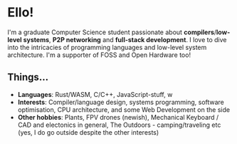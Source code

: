 # Ello!

I'm a graduate Computer Science student passionate about **compilers**/**low-level systems**, **P2P networking** and **full-stack development**. I love to dive into the intricacies of programming languages and low-level system architecture. I'm a supporter of FOSS and Open Hardware too!

## Things...
- **Languages**: Rust/WASM, C/C++, JavaScript-stuff, w
- **Interests**: Compiler/language design, systems programming, software optimisation, CPU architecture, and some Web Development on the side
- **Other hobbies**: Plants, FPV drones (newish), Mechanical Keyboard / CAD and electonics in general, The Outdoors - camping/traveling etc (yes, I do go outside despite the other interests)
